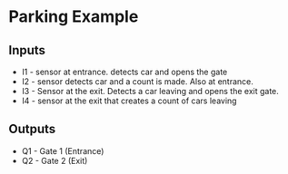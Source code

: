 # Parking Example

## Inputs
* I1 - sensor at entrance. detects car and opens the gate
* I2 - sensor detects car and a count is made. Also at entrance.
* I3 - Sensor at the exit. Detects a car leaving and opens the exit gate.
* I4 - sensor at the exit that creates a count of cars leaving

## Outputs

* Q1 - Gate 1 (Entrance)
* Q2 - Gate 2 (Exit)